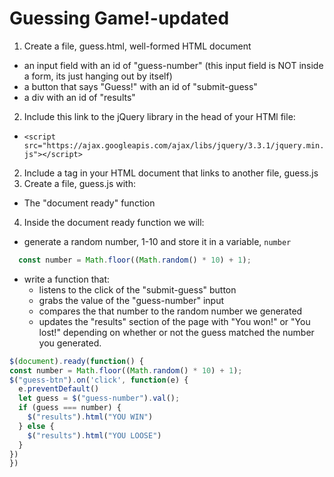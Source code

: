 # Guessing Game!-updated

1. Create a file, guess.html, well-formed HTML document
  * an input field with an id of "guess-number" (this input field is NOT inside a form, its just hanging out by itself)
  * a button that says "Guess!" with an id of "submit-guess"
  * a div with an id of "results"
2. Include this link to the jQuery library in the head of your HTMl file:
  * `<script src="https://ajax.googleapis.com/ajax/libs/jquery/3.3.1/jquery.min.js"></script>`
2. Include a <src> tag in your HTML document that links to another file, guess.js
3. Create a file, guess.js with:
  * The "document ready" function
4. Inside the document ready function we will:
  * generate a random number, 1-10 and store it in a variable, `number`

  ```javascript
    const number = Math.floor((Math.random() * 10) + 1);
  ```
  * write a function that:
    * listens to the click of the "submit-guess" button
    * grabs the value of the "guess-number" input
    * compares the that number to the random number we generated
    * updates the "results" section of the page with "You won!" or "You lost!" depending on whether or not the guess matched the number you generated.

  ```javascript
$(document).ready(function() {
  const number = Math.floor((Math.random() * 10) + 1);
  $("guess-btn").on('click', function(e) {
    e.preventDefault()
    let guess = $("guess-number").val();
    if (guess === number) {
      $("results").html("YOU WIN")
    } else {
      $("results").html("YOU LOOSE")
    }
  })
})
```